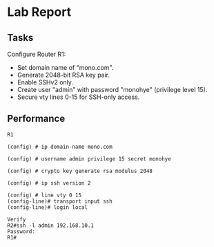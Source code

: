 # Lab Report
## Tasks
Configure Router R1:
- Set domain name of "mono.com".
- Generate 2048-bit RSA key pair.
- Enable SSHv2 only.
- Create user "admin" with password "monohye" (privilege level 15).
- Secure vty lines 0-15 for SSH-only access.

## Performance

    R1
    
    (config) # ip domain-name mono.com
    
    (config) # username admin privilege 15 secret monohye
    
    (config) # crypto key generate rsa modulus 2048
    
    (config) # ip ssh version 2
    
    (config) # line vty 0 15
    (config-line)# transport input ssh
    (config-line)# login local

    Verify
    R2#ssh -l admin 192.168.10.1
    Password:
    R1#



    
    


